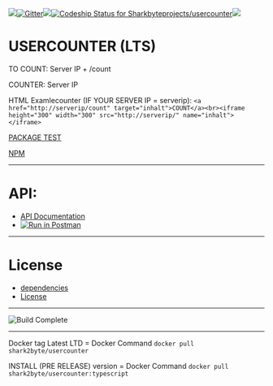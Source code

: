 ![](https://david-dm.org/Sharkbyteprojects/usercounter.svg)[![Gitter](https://badges.gitter.im/Sharkbyteprojects/usercounter.svg)](https://gitter.im/Sharkbyteprojects/usercounter?utm_source=badge&utm_medium=badge&utm_campaign=pr-badge)[![](https://img.shields.io/appveyor/ci/Sharkbyteprojects/usercounter.svg?label=USERCOUNTER%20BUILD&style=flat-square)](https://ci.appveyor.com/project/Sharkbyteprojects/usercounter)[![Codeship Status for Sharkbyteprojects/usercounter](https://app.codeship.com/projects/674027f0-34f5-0137-9e79-5efde2d3bfe8/status?branch=master)](https://app.codeship.com/projects/332743)![](https://img.shields.io/github/issues/Sharkbyteprojects/usercounter.svg?style=social)
# USERCOUNTER (LTS)

TO COUNT: Server IP + /count

COUNTER: Server IP

HTML Examlecounter (IF YOUR SERVER IP = serverip):
```<a href="http://serverip/count" target="inhalt">COUNT</a><br><iframe height="300" width="300" src="http://serverip/" name="inhalt"></iframe>```

[PACKAGE TEST](https://hub.docker.com/r/shark2byte/usercounter/builds)

[NPM](https://www.npmjs.com/package/user-counter)

---

# API: 
- [API Documentation](https://documenter.getpostman.com/view/6963541/S17qUALk)
- [![Run in Postman](https://run.pstmn.io/button.svg)](https://app.getpostman.com/run-collection/6c3acfbb8203390d5db1)

---
# License
- [dependencies](https://github.com/Sharkbyteprojects/usercounter/network/dependencies)
- [License](https://github.com/Sharkbyteprojects/usercounter/blob/master/LICENSE)

---
![Build Complete](https://fire-engine-icons.github.io/stable-unstable/new%20build.svg)

---

Docker tag Latest LTD = Docker Command `docker pull shark2byte/usercounter`

INSTALL (PRE RELEASE) version = Docker Command `docker pull shark2byte/usercounter:typescript`